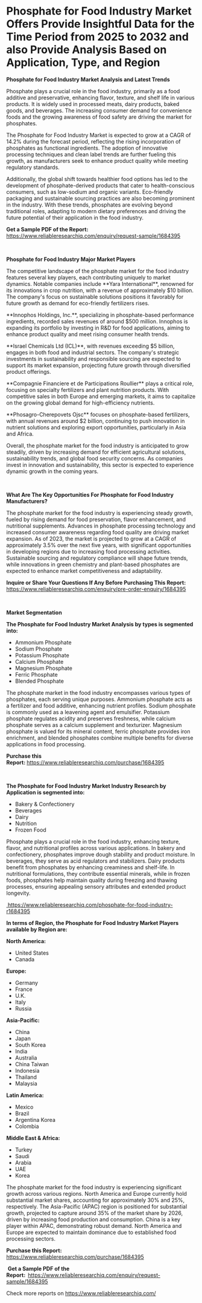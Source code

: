 <p><h1>Phosphate for Food Industry Market Offers Provide Insightful Data for the Time Period from 2025 to 2032 and also Provide Analysis Based on Application, Type, and Region</h1></p><p><strong>Phosphate for Food Industry Market Analysis and Latest Trends</strong></p>
<p><p>Phosphate plays a crucial role in the food industry, primarily as a food additive and preservative, enhancing flavor, texture, and shelf life in various products. It is widely used in processed meats, dairy products, baked goods, and beverages. The increasing consumer demand for convenience foods and the growing awareness of food safety are driving the market for phosphates. </p><p>The Phosphate for Food Industry Market is expected to grow at a CAGR of 14.2% during the forecast period, reflecting the rising incorporation of phosphates as functional ingredients. The adoption of innovative processing techniques and clean label trends are further fueling this growth, as manufacturers seek to enhance product quality while meeting regulatory standards. </p><p>Additionally, the global shift towards healthier food options has led to the development of phosphate-derived products that cater to health-conscious consumers, such as low-sodium and organic variants. Eco-friendly packaging and sustainable sourcing practices are also becoming prominent in the industry. With these trends, phosphates are evolving beyond traditional roles, adapting to modern dietary preferences and driving the future potential of their application in the food industry.</p></p>
<p><strong>Get a Sample PDF of the Report:&nbsp;</strong> <a href="https://www.reliableresearchiq.com/enquiry/request-sample/1684395?utm_campaign=2883&utm_medium=2&utm_source=Github&utm_content=ia&utm_term=26032025&utm_id=phosphate-for-food-industry">https://www.reliableresearchiq.com/enquiry/request-sample/1684395</a></p>
<p>&nbsp;</p>
<p><strong>Phosphate for Food Industry Major Market Players</strong></p>
<p><p>The competitive landscape of the phosphate market for the food industry features several key players, each contributing uniquely to market dynamics. Notable companies include **Yara International**, renowned for its innovations in crop nutrition, with a revenue of approximately $10 billion. The company's focus on sustainable solutions positions it favorably for future growth as demand for eco-friendly fertilizers rises. </p><p>**Innophos Holdings, Inc.**, specializing in phosphate-based performance ingredients, recorded sales revenues of around $500 million. Innophos is expanding its portfolio by investing in R&D for food applications, aiming to enhance product quality and meet rising consumer health trends.</p><p>**Israel Chemicals Ltd (ICL)**, with revenues exceeding $5 billion, engages in both food and industrial sectors. The company's strategic investments in sustainability and responsible sourcing are expected to support its market expansion, projecting future growth through diversified product offerings.</p><p>**Compagnie Financiere et de Participations Roullier** plays a critical role, focusing on specialty fertilizers and plant nutrition products. With competitive sales in both Europe and emerging markets, it aims to capitalize on the growing global demand for high-efficiency nutrients.</p><p>**Phosagro-Cherepovets Ojsc** focuses on phosphate-based fertilizers, with annual revenues around $2 billion, continuing to push innovation in nutrient solutions and exploring export opportunities, particularly in Asia and Africa.</p><p>Overall, the phosphate market for the food industry is anticipated to grow steadily, driven by increasing demand for efficient agricultural solutions, sustainability trends, and global food security concerns. As companies invest in innovation and sustainability, this sector is expected to experience dynamic growth in the coming years.</p></p>
<p>&nbsp;</p>
<p><strong>What Are The Key Opportunities For Phosphate for Food Industry Manufacturers?</strong></p>
<p><p>The phosphate market for the food industry is experiencing steady growth, fueled by rising demand for food preservation, flavor enhancement, and nutritional supplements. Advances in phosphate processing technology and increased consumer awareness regarding food quality are driving market expansion. As of 2023, the market is projected to grow at a CAGR of approximately 3.5% over the next five years, with significant opportunities in developing regions due to increasing food processing activities. Sustainable sourcing and regulatory compliance will shape future trends, while innovations in green chemistry and plant-based phosphates are expected to enhance market competitiveness and adaptability.</p></p>
<p><strong>Inquire or Share Your Questions If Any Before Purchasing This Report:</strong> <a href="https://www.reliableresearchiq.com/enquiry/pre-order-enquiry/1684395?utm_campaign=2883&utm_medium=2&utm_source=Github&utm_content=ia&utm_term=26032025&utm_id=phosphate-for-food-industry">https://www.reliableresearchiq.com/enquiry/pre-order-enquiry/1684395</a></p>
<p>&nbsp;</p>
<p><strong>Market Segmentation</strong></p>
<p><strong>The Phosphate for Food Industry Market Analysis by types is segmented into:</strong></p>
<p><ul><li>Ammonium Phosphate</li><li>Sodium Phosphate</li><li>Potassium Phosphate</li><li>Calcium Phosphate</li><li>Magnesium Phosphate</li><li>Ferric Phosphate</li><li>Blended Phosphate</li></ul></p>
<p><p>The phosphate market in the food industry encompasses various types of phosphates, each serving unique purposes. Ammonium phosphate acts as a fertilizer and food additive, enhancing nutrient profiles. Sodium phosphate is commonly used as a leavening agent and emulsifier. Potassium phosphate regulates acidity and preserves freshness, while calcium phosphate serves as a calcium supplement and texturizer. Magnesium phosphate is valued for its mineral content, ferric phosphate provides iron enrichment, and blended phosphates combine multiple benefits for diverse applications in food processing.</p></p>
<p><strong>Purchase this Report:&nbsp;</strong><a href="https://www.reliableresearchiq.com/purchase/1684395?utm_campaign=2883&utm_medium=2&utm_source=Github&utm_content=ia&utm_term=26032025&utm_id=phosphate-for-food-industry">https://www.reliableresearchiq.com/purchase/1684395</a></p>
<p>&nbsp;</p>
<p><strong>The Phosphate for Food Industry Market Industry Research by Application is segmented into:</strong></p>
<p><ul><li>Bakery & Confectionery</li><li>Beverages</li><li>Dairy</li><li>Nutrition</li><li>Frozen Food</li></ul></p>
<p><p>Phosphate plays a crucial role in the food industry, enhancing texture, flavor, and nutritional profiles across various applications. In bakery and confectionery, phosphates improve dough stability and product moisture. In beverages, they serve as acid regulators and stabilizers. Dairy products benefit from phosphates by enhancing creaminess and shelf-life. In nutritional formulations, they contribute essential minerals, while in frozen foods, phosphates help maintain quality during freezing and thawing processes, ensuring appealing sensory attributes and extended product longevity.</p></p>
<p><a href="https://www.reliableresearchiq.com/phosphate-for-food-industry-r1684395?utm_campaign=2883&utm_medium=2&utm_source=Github&utm_content=ia&utm_term=26032025&utm_id=phosphate-for-food-industry">&nbsp;https://www.reliableresearchiq.com/phosphate-for-food-industry-r1684395</a></p>
<p><strong>In terms of Region, the Phosphate for Food Industry Market Players available by Region are:</strong></p>
<p>
    <p> <strong> North America: </strong>
        <ul>
            <li>United States</li>
            <li>Canada</li>
        </ul>
        </p> 
    <p> <strong> Europe: </strong>
        <ul>
            <li>Germany</li>
            <li>France</li>
            <li>U.K.</li>
            <li>Italy</li>
            <li>Russia</li>
        </ul>
        </p> 
    <p> <strong> Asia-Pacific: </strong>
        <ul>
            <li>China</li>
            <li>Japan</li>
            <li>South Korea</li>
            <li>India</li>
            <li>Australia</li>
            <li>China Taiwan</li>
            <li>Indonesia</li>
            <li>Thailand</li>
            <li>Malaysia</li>
        </ul>
        </p> 
    <p> <strong> Latin America: </strong>
        <ul>
            <li>Mexico</li>
            <li>Brazil</li>
            <li>Argentina Korea</li>
            <li>Colombia</li>
        </ul>
        </p> 
    <p> <strong> Middle East & Africa: </strong>
        <ul>
            <li>Turkey</li>
            <li>Saudi</li>
            <li>Arabia</li>
            <li>UAE</li>
            <li>Korea</li>
        </ul>
    </p>
    </p>
<p><p>The phosphate market for the food industry is experiencing significant growth across various regions. North America and Europe currently hold substantial market shares, accounting for approximately 30% and 25%, respectively. The Asia-Pacific (APAC) region is positioned for substantial growth, projected to capture around 35% of the market share by 2026, driven by increasing food production and consumption. China is a key player within APAC, demonstrating robust demand. North America and Europe are expected to maintain dominance due to established food processing sectors.</p></p>
<p><strong>Purchase this Report: </strong><a href="https://www.reliableresearchiq.com/purchase/1684395?utm_campaign=2883&utm_medium=2&utm_source=Github&utm_content=ia&utm_term=26032025&utm_id=phosphate-for-food-industry">https://www.reliableresearchiq.com/purchase/1684395</a></p>
<p>&nbsp;<strong>Get a Sample PDF of the Report:&nbsp;&nbsp;</strong><a href="https://www.reliableresearchiq.com/enquiry/request-sample/1684395?utm_campaign=2883&utm_medium=2&utm_source=Github&utm_content=ia&utm_term=26032025&utm_id=phosphate-for-food-industry">https://www.reliableresearchiq.com/enquiry/request-sample/1684395</a></p>
<p><strong></strong></p>
<p>Check more reports on <a href="https://www.reliableresearchiq.com/?utm_campaign=2883&utm_medium=2&utm_source=Github&utm_content=ia&utm_term=26032025&utm_id=phosphate-for-food-industry">https://www.reliableresearchiq.com/</a></p>